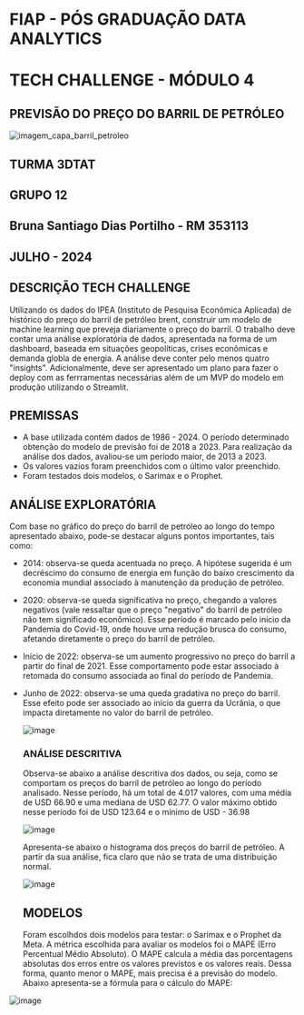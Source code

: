# FIAP - PÓS GRADUAÇÃO DATA ANALYTICS
# TECH CHALLENGE - MÓDULO 4
## PREVISÃO DO PREÇO DO BARRIL DE PETRÓLEO

![imagem_capa_barril_petroleo](https://github.com/Bruna-Portilho/TC_4---FIAP/assets/85244180/6ef8422a-b57c-4b9a-a65e-9253628cc918)

## TURMA 3DTAT

## GRUPO 12 
## Bruna Santiago Dias Portilho - RM 353113

## JULHO - 2024



## DESCRIÇÃO TECH CHALLENGE

Utilizando os dados do IPEA (Instituto de Pesquisa Econômica Aplicada) de histórico do preço do barril de petróleo brent, construir um modelo de machine learning que preveja diariamente o preço do barril.
O trabalho deve contar uma análise exploratória de dados, apresentada na forma de um dashboard, baseada em situações geopolíticas, crises econômicas e demanda globla de energia.
A análise deve conter pelo menos quatro "insights".
Adicionalmente, deve ser apresentado um plano para fazer o deploy com as ferrramentas necessárias além de um MVP do modelo em produção utilizando o Streamlit.


## PREMISSAS

- A base utilizada contém dados de 1986 - 2024. O período determinado obtenção do modelo de previsão foi de 2018 a 2023. Para realização da análise dos dados, avaliou-se um período maior, de 2013 a 2023.
- Os valores vazios foram preenchidos com o último valor preenchido.
- Foram testados dois modelos, o Sarimax e o Prophet.


## ANÁLISE EXPLORATÓRIA


Com base no gráfico do preço do barril de petróleo ao longo do tempo apresentado abaixo, pode-se destacar alguns pontos importantes, tais como:

- 2014: observa-se queda acentuada no preço. A hipótese sugerida é um decréscimo do consumo de energia em função do baixo crescimento da economia mundial associado à manutenção da produção de petróleo.
- 2020: observa-se queda significativa no preço, chegando a valores negativos (vale ressaltar que o preço "negativo" do barril de petróleo não tem significado econômico). Esse período é marcado pelo início da Pandemia do Covid-19, onde houve uma redução brusca do consumo, afetando diretamente o preço do barril de petróleo.
- Início de 2022: observa-se um aumento progressivo no preço do barril a partir do final de 2021. Esse comportamento pode estar associado à retomada do consumo associada ao final do período de Pandemia.
- Junho de 2022: observa-se uma queda gradativa no preço do barril. Esse efeito pode ser associado ao início da guerra da Ucrânia, o que impacta diretamente no valor do barril de petróleo.

  ![image](https://github.com/Bruna-Portilho/TC_4-FIAP/assets/85244180/8873bd6f-490e-4eb8-bc2c-871e07a9f434)


  ### ANÁLISE DESCRITIVA

  Observa-se abaixo a análise descritiva dos dados, ou seja, como se comportam os preços do barril de petróleo ao longo do período analisado.
  Nesse período, há um total de 4.017 valores, com uma média de USD 66.90 e uma mediana de USD 62.77. O valor máximo obtido nesse período foi de USD 123.64 e o mínimo de USD - 36.98

  ![image](https://github.com/Bruna-Portilho/TC_4-FIAP/assets/85244180/bed0263c-f86a-45db-9653-6596976c65b7)

  Apresenta-se abaixo o histograma dos preços do barril de petróleo. A partir da sua análise, fica claro que não se trata de uma distribuição normal.

  ![image](https://github.com/Bruna-Portilho/TC_4-FIAP/assets/85244180/bfe67fab-9fe1-4cb7-86a6-d1028b743801)

  ## MODELOS

  Foram escolhdos dois modelos para testar: o Sarimax e o Prophet da Meta.
  A métrica escolhida para avaliar os modelos foi o MAPE (Erro Percentual Médio Absoluto). O MAPE calcula a média das porcentagens absolutas dos erros entre os valores previstos e os valores reais. Dessa forma, 
  quanto menor o MAPE, mais precisa é a previsão do modelo.
  Abaixo apresenta-se a fórmula para o cálculo do MAPE:

  
 ![image](https://github.com/user-attachments/assets/ca643af3-543f-48f4-a2c8-fd2287e17155)






  

